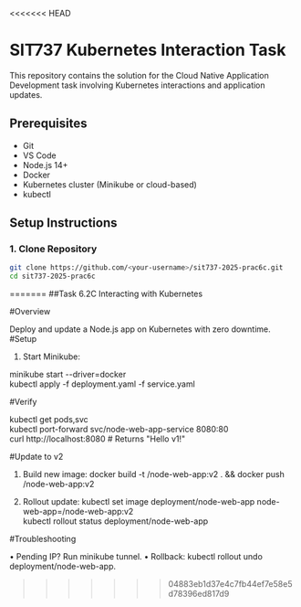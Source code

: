 <<<<<<< HEAD
# SIT737 Kubernetes Interaction Task

This repository contains the solution for the Cloud Native Application Development task involving Kubernetes interactions and application updates.

## Prerequisites

- Git
- VS Code
- Node.js 14+
- Docker
- Kubernetes cluster (Minikube or cloud-based)
- kubectl

## Setup Instructions

### 1. Clone Repository

```bash
git clone https://github.com/<your-username>/sit737-2025-prac6c.git
cd sit737-2025-prac6c

```
=======
##Task 6.2C  Interacting with Kubernetes


#Overview

Deploy and update a Node.js app on Kubernetes with zero downtime.
#Setup
1.	Start Minikube:
   
minikube start --driver=docker  
kubectl apply -f deployment.yaml -f service.yaml


#Verify

kubectl get pods,svc  
kubectl port-forward svc/node-web-app-service 8080:80  
curl http://localhost:8080  # Returns "Hello v1!" 


#Update to v2

1.	Build new image:
docker build -t <user>/node-web-app:v2 . && docker push <user>/node-web-app:v2

3.	Rollout update:
kubectl set image deployment/node-web-app node-web-app=<user>/node-web-app:v2  
kubectl rollout status deployment/node-web-app


#Troubleshooting

•	Pending IP? Run minikube tunnel.
•	Rollback: kubectl rollout undo deployment/node-web-app.

>>>>>>> 04883eb1d37e4c7fb44ef7e58e5d78396ed817d9
